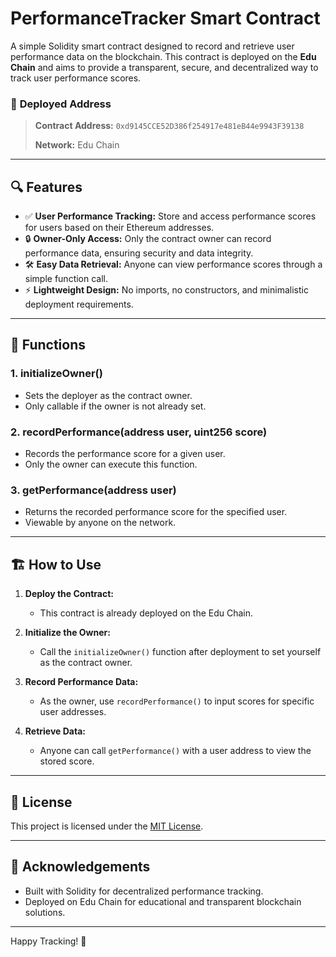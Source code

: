 # PerformanceTracker Smart Contract

A simple Solidity smart contract designed to record and retrieve user performance data on the blockchain. This contract is deployed on the **Edu Chain** and aims to provide a transparent, secure, and decentralized way to track user performance scores.

### 🚀 **Deployed Address**

> **Contract Address:** `0xd9145CCE52D386f254917e481eB44e9943F39138`
>
> **Network:** Edu Chain

---

## 🔍 **Features**

- ✅ **User Performance Tracking:** Store and access performance scores for users based on their Ethereum addresses.
- 🔒 **Owner-Only Access:** Only the contract owner can record performance data, ensuring security and data integrity.
- 🛠️ **Easy Data Retrieval:** Anyone can view performance scores through a simple function call.
- ⚡ **Lightweight Design:** No imports, no constructors, and minimalistic deployment requirements.

---

## 📜 **Functions**

### 1. **initializeOwner()**
- Sets the deployer as the contract owner.
- Only callable if the owner is not already set.

### 2. **recordPerformance(address user, uint256 score)**
- Records the performance score for a given user.
- Only the owner can execute this function.

### 3. **getPerformance(address user)**
- Returns the recorded performance score for the specified user.
- Viewable by anyone on the network.

---

## 🏗️ **How to Use**

1. **Deploy the Contract:**
   - This contract is already deployed on the Edu Chain.

2. **Initialize the Owner:**
   - Call the `initializeOwner()` function after deployment to set yourself as the contract owner.

3. **Record Performance Data:**
   - As the owner, use `recordPerformance()` to input scores for specific user addresses.

4. **Retrieve Data:**
   - Anyone can call `getPerformance()` with a user address to view the stored score.

---

## 📄 **License**

This project is licensed under the [MIT License](https://opensource.org/licenses/MIT).

---

## 🙌 **Acknowledgements**

- Built with Solidity for decentralized performance tracking.
- Deployed on Edu Chain for educational and transparent blockchain solutions.

---

Happy Tracking! 🚀

